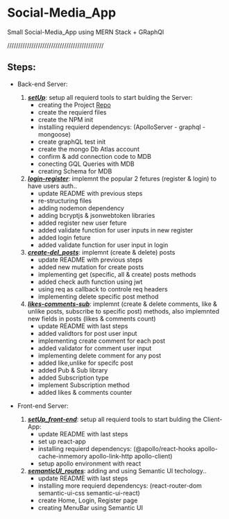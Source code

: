 # Social-Media_App
Small Social-Media_App using MERN Stack + GRaphQl

////////////////////////////////////////////

## Steps:
* Back-end Server:

   1. ***[setUp](https://github.com/3madov-77/Social-Media_App/tree/setUp)***: setup all requierd tools to start bulding the Server:
      * creating the Project [Repo](https://github.com/3madov-77/Social-Media_App)
      * create the requierd files
      * create the NPM init
      * installing requierd dependencys: (ApolloServer - graphql - mongoose)
      * create graphQL test init
      * create the mongo Db Atlas account
      * confirm & add connection code to MDB
      * conecting GQL Queries with MDB
      * creating Schema for MDB
   2. ***[login-register](https://github.com/3madov-77/Social-Media_App/tree/login-register)***: implemnt the popular 2 fetures (register & login) to have users auth..
      * update README with previous steps
      * re-structuring files
      * adding nodemon dependency
      * adding bcryptjs & jsonwebtoken libraries
      * added register new user feture
      * added validate function for user inputs in new register
      * added login feture
      * added validate function for user input in login
   3. ***[create-del_posts](https://github.com/3madov-77/Social-Media_App/tree/create-del_posts)***: implemnt (create & delete) posts
      * update README with previous steps
      * added new mutation for create posts
      * implementing get (specific, all & create) posts methods
      * added check auth function using jwt
      * using req as callback to controle req headers
      * implementing delete specific post method
   4. ***[likes-comments-sub](https://github.com/3madov-77/Social-Media_App/tree/likes-comments-sub)***: implemnt (create & delete comments, like & unlike posts, subscribe to specific post) methods, also implemnted new fields in posts (likes & comments count)
      * update README with last steps
      * added validtors for post user input
      * implementing create comment for each post
      * added validator for comment user input
      * implementing delete comment for any post
      * added like,unlike for specifc post
      * added Pub & Sub library
      * added Subscription type
      * implement Subscription method
      * added likes & comments counter
* Front-end Server:
   1. ***[setUp_front-end](https://github.com/3madov-77/Social-Media_App/tree/setUp_front-end)***: setup all requierd tools to start bulding the Client-App:
      * update README with last steps
      * set up react-app
      * installing requierd dependencys: (@apollo/react-hooks apollo-cache-inmemory apollo-link-http apollo-client)
      * setup apollo environment with react
   2. ***[semanticUI_routes](https://github.com/3madov-77/Social-Media_App/tree/semanticUI_routes)***: adding and using Semantic UI techology..
      * update README with last steps
      * installing more requierd dependencys: (react-router-dom semantic-ui-css semantic-ui-react)
      * create Home, Login, Register page
      * creating MenuBar using Semantic UI